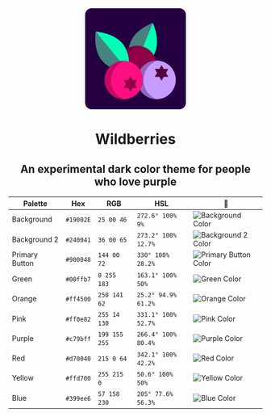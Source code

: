 <div align="center">
<img src="./public/img/ui/wb.png" width="200px">
<h1>Wildberries</h1>
<h2>An experimental dark color theme for people who love purple</h2>
</div>

| Palette        | Hex       | RGB           | HSL                 | 🎨                                                                           |
| -------------- | --------- | ------------- | ------------------- | ---------------------------------------------------------------------------- |
| Background     | `#19002E` | `25 00 46`    | `272.6° 100% 9%`    | ![Background Color](https://via.placeholder.com/20/19002E/19002E?text=+)     |
| Background 2   | `#240041` | `36 00 65`    | `273.2° 100% 12.7%` | ![Background 2 Color](https://via.placeholder.com/20/240041/240041?text=+)   |
| Primary Button | `#900048` | `144 00 72`   | `330° 100% 28.2%`   | ![Primary Button Color](https://via.placeholder.com/20/900048/900048?text=+) |
| Green          | `#00ffb7` | `0 255 183`   | `163.1° 100% 50%`   | ![Green Color](https://via.placeholder.com/20/00ffb7/00ffb7?text=+)          |
| Orange         | `#ff4500` | `250 141 62`  | `25.2° 94.9% 61.2%` | ![Orange Color](https://via.placeholder.com/20/fa8d3e/fa8d3e?text=+)         |
| Pink           | `#ff0e82` | `255 14 130`  | `331.1° 100% 52.7%` | ![Pink Color](https://via.placeholder.com/20/ff0e82/ff0e82?text=+)           |
| Purple         | `#c79bff` | `199 155 255` | `266.4° 100% 80.4%` | ![Purple Color](https://via.placeholder.com/20/c79bff/c79bff?text=+)         |
| Red            | `#d70040` | `215 0 64`    | `342.1° 100% 42.2%` | ![Red Color](https://via.placeholder.com/20/d70040/d70040?text=+)            |
| Yellow         | `#ffd700` | `255 215 0`   | `50.6° 100% 50%`    | ![Yellow Color](https://via.placeholder.com/20/ffd700/ffd700?text=+)         |
| Blue           | `#399ee6` | `57 158 230`  | `205° 77.6% 56.3%`  | ![Blue Color](https://via.placeholder.com/20/399ee6/399ee6?text=+)           |

<!-- alternative for purple: #a470d8 -->
<!-- Another interesting purple: #ac4ea4 -->
